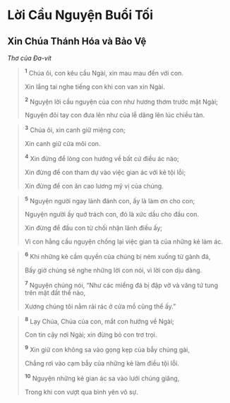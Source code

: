 # Lời Cầu Nguyện Buổi Tối
## Xin Chúa Thánh Hóa và Bảo Vệ
*Thơ của Ða-vít*

> <sup><b>1</b></sup> Chúa ôi, con kêu cầu Ngài, xin mau mau đến với con.
> 
> Xin lắng tai nghe tiếng con khi con van xin Ngài.
> 
> <sup><b>2</b></sup> Nguyện lời cầu nguyện của con như hương thơm trước mặt Ngài;
> 
> Nguyện đôi tay con đưa lên như của lễ dâng lên lúc chiều tàn.
>


> <sup><b>3</b></sup> Chúa ôi, xin canh giữ miệng con;
> 
> Xin canh giữ cửa môi con.
> 
> <sup><b>4</b></sup> Xin đừng để lòng con hướng về bất cứ điều ác nào;
> 
> Xin đừng để con tham dự vào việc gian ác với kẻ tội lỗi;
> 
> Xin đừng để con ăn cao lương mỹ vị của chúng.
>


> <sup><b>5</b></sup> Nguyện người ngay lành đánh con, ấy là làm ơn cho con;
> 
> Nguyện người ấy quở trách con, đó là xức dầu cho đầu con.
> 
> Xin đừng để đầu con từ chối nhận lãnh điều ấy;
> 
> Vì con hằng cầu nguyện chống lại việc gian tà của những kẻ làm ác.
>


> <sup><b>6</b></sup> Khi những kẻ cầm quyền của chúng bị ném xuống từ gành đá,
> 
> Bấy giờ chúng sẽ nghe những lời con nói, vì lời con dịu dàng.
> 
> <sup><b>7</b></sup> Nguyện chúng nói, “Như các miểng đá bị đập vỡ và văng tứ tung trên mặt đất thể nào,
> 
> Xương chúng tôi nằm rải rác ở cửa mồ cũng thể ấy.”
>


> <sup><b>8</b></sup> Lạy Chúa, Chúa của con, mắt con hướng về Ngài;
> 
> Con tin cậy nơi Ngài; xin đừng bỏ con trơ trọi.
> 
> <sup><b>9</b></sup> Xin giữ con không sa vào gọng kẹp của bẫy chúng gài,
> 
> Chẳng rơi vào cạm bẫy của những kẻ làm điều tội lỗi.
> 
> <sup><b>10</b></sup> Nguyện những kẻ gian ác sa vào lưới chúng giăng,
> 
> Trong khi con vượt qua bình yên vô sự.
>

